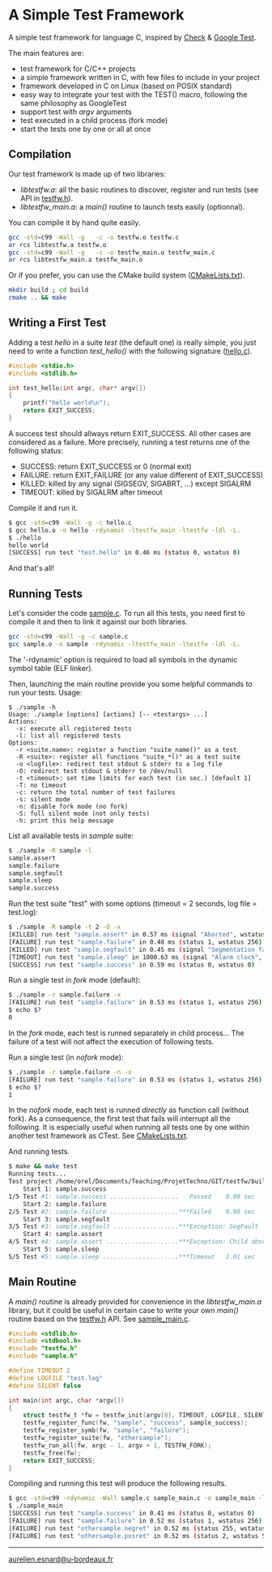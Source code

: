 # A Simple Test Framework

A simple test framework for language C, inspired by [Check](https://libcheck.github.io/check/) & [Google Test](https://github.com/google/googletest).

The main features are:

* test framework for C/C++ projects
* a simple framework written in C, with few files to include in your project
* framework developed in C on Linux (based on POSIX standard)
* easy way to integrate your test with the TEST() macro, following the same philosophy as GoogleTest
* support test with *argv* arguments
* test executed in a child process (fork mode)
* start the tests one by one or all at once

## Compilation

Our test framework is made up of two libraries:

* *libtestfw.a*: all the basic routines to discover, register and run tests (see API in [testfw.h](testfw.h)).
* *libtestfw_main.a*: a *main()* routine to launch tests easily (optionnal).

You can compile it by hand quite easily.

```bash
gcc -std=c99 -Wall -g   -c -o testfw.o testfw.c
ar rcs libtestfw.a testfw.o
gcc -std=c99 -Wall -g   -c -o testfw_main.o testfw_main.c
ar rcs libtestfw_main.a testfw_main.o
```

Or if you prefer, you can use the CMake build system ([CMakeLists.txt](CMakeLists.txt)).

```bash
mkdir build ; cd build
cmake .. && make
```

## Writing a First Test

Adding a test *hello* in a suite *test* (the default one) is really simple, you just need to write a function *test_hello()*
with the following signature ([hello.c](hello.c)).

```c
#include <stdio.h>
#include <stdlib.h>

int test_hello(int argc, char* argv[])
{
    printf("hello world\n");
    return EXIT_SUCCESS;
}
```

A success test should allways return EXIT_SUCCESS. All other cases are considered as a failure. More precisely, running a test returns one of the following status:

* SUCCESS: return EXIT_SUCCESS or 0 (normal exit)
* FAILURE: return EXIT_FAILURE (or any value different of EXIT_SUCCESS)
* KILLED: killed by any signal (SIGSEGV, SIGABRT, ...) except SIGALRM
* TIMEOUT: killed by SIGALRM after timeout

Compile it and run it.

```bash
$ gcc -std=c99 -Wall -g -c hello.c
$ gcc hello.o -o hello -rdynamic -ltestfw_main -ltestfw -ldl -L.
$ ./hello
hello world
[SUCCESS] run test "test.hello" in 0.46 ms (status 0, wstatus 0)
```

And that's all!


## Running Tests

Let's consider the code [sample.c](sample.c). To run all this tests, you need first to compile it and then to link it against our both libraries.

```bash
gcc -std=c99 -Wall -g -c sample.c
gcc sample.o -o sample -rdynamic -ltestfw_main -ltestfw -ldl -L.
```

The '-rdynamic' option is required to load all symbols in the dynamic symbol table (ELF linker).

Then, launching the main routine provide you some helpful commands to run your tests. Usage:

```text
$ ./sample -h
Usage: ./sample [options] [actions] [-- <testargs> ...]
Actions:
  -x: execute all registered tests
  -l: list all registered tests
Options:
  -r <suite.name>: register a function "suite_name()" as a test
  -R <suite>: register all functions "suite_*()" as a test suite
  -o <logfile>: redirect test stdout & stderr to a log file
  -O: redirect test stdout & stderr to /dev/null
  -t <timeout>: set time limits for each test (in sec.) [default 1]
  -T: no timeout
  -c: return the total number of test failures
  -s: silent mode
  -n: disable fork mode (no fork)
  -S: full silent mode (not only tests)
  -h: print this help message
```

List all available tests in *sample* suite:

```bash
$ ./sample -R sample -l
sample.assert
sample.failure
sample.segfault
sample.sleep
sample.success
```

Run the test suite "test" with some options (timeout = 2 seconds, log file = test.log):

```bash
$ ./sample -R sample -t 2 -O -x
[KILLED] run test "sample.assert" in 0.57 ms (signal "Aborted", wstatus 6)
[FAILURE] run test "sample.failure" in 0.48 ms (status 1, wstatus 256)
[KILLED] run test "sample.segfault" in 0.45 ms (signal "Segmentation fault", wstatus 11)
[TIMEOUT] run test "sample.sleep" in 1000.63 ms (signal "Alarm clock", wstatus 14)
[SUCCESS] run test "sample.success" in 0.59 ms (status 0, wstatus 0)
```

Run a single test in *fork* mode (default):

```bash
$ ./sample -r sample.failure -x
[FAILURE] run test "sample.failure" in 0.53 ms (status 1, wstatus 256)
$ echo $?
0
```

In the *fork* mode, each test is runned separately in child process... The failure of a test will not affect the execution of following tests.

Run a single test (in *nofork* mode):

```bash
$ ./sample -r sample.failure -n -x
[FAILURE] run test "sample.failure" in 0.53 ms (status 1, wstatus 256)
$ echo $?
1
```

In the *nofork* mode, each test is runned *directly* as function call (without fork). As a consequence, the first test that fails will interrupt all the following.  It is especially useful when running all tests one by one within another test framework as CTest. See [CMakeLists.txt](CMakeLists.txt).

And running tests.

```bash
$ make && make test
Running tests...
Test project /home/orel/Documents/Teaching/ProjetTechno/GIT/testfw/build
    Start 1: sample.success
1/5 Test #1: sample.success ...................   Passed    0.00 sec
    Start 2: sample.failure
2/5 Test #2: sample.failure ...................***Failed    0.00 sec
    Start 3: sample.segfault
3/5 Test #3: sample.segfault ..................***Exception: SegFault  0.00 sec
    Start 4: sample.assert
4/5 Test #4: sample.assert ....................***Exception: Child aborted  0.00 sec
    Start 5: sample.sleep
5/5 Test #5: sample.sleep .....................***Timeout   2.01 sec
```

## Main Routine

A *main()* routine is already provided for convenience in the *libtestfw_main.a* library, but it could be useful in certain case to write your own *main()* routine based on the [testfw.h](testfw.h) API. See [sample_main.c](sample_main.c).

```c
#include <stdlib.h>
#include <stdbool.h>
#include "testfw.h"
#include "sample.h"

#define TIMEOUT 2
#define LOGFILE "test.log"
#define SILENT false

int main(int argc, char *argv[])
{
    struct testfw_t *fw = testfw_init(argv[0], TIMEOUT, LOGFILE, SILENT);
    testfw_register_func(fw, "sample", "success", sample_success);
    testfw_register_symb(fw, "sample", "failure");
    testfw_register_suite(fw, "othersample");
    testfw_run_all(fw, argc - 1, argv + 1, TESTFW_FORK);
    testfw_free(fw);
    return EXIT_SUCCESS;
}
```

Compiling and running this test will produce the following results.

```bash
$ gcc -std=c99 -rdynamic -Wall sample.c sample_main.c -o sample_main -ltestfw -ldl -L.
$ ./sample_main
[SUCCESS] run test "sample.success" in 0.41 ms (status 0, wstatus 0)
[FAILURE] run test "sample.failure" in 0.52 ms (status 1, wstatus 256)
[FAILURE] run test "othersample.negret" in 0.52 ms (status 255, wstatus 65280)
[FAILURE] run test "othersample.posret" in 0.52 ms (status 2, wstatus 512)
```

---

aurelien.esnard@u-bordeaux.fr